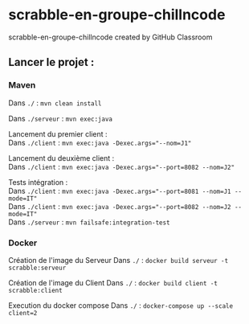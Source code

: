 # scrabble-en-groupe-chillncode
scrabble-en-groupe-chillncode created by GitHub Classroom

## Lancer le projet :

### Maven

Dans ```./``` : ```mvn clean install```  
  
Dans ```./serveur``` : ```mvn exec:java```  

Lancement du premier client :  
Dans ```./client``` : ```mvn exec:java -Dexec.args="--nom=J1"```  

Lancement du deuxième client :  
Dans ```./client``` : ```mvn exec:java -Dexec.args="--port=8082 --nom=J2"```  

Tests intégration :  
Dans ```./client``` : ```mvn exec:java -Dexec.args="--port=8081 --nom=J1 --mode=IT"```  
Dans ```./client``` : ```mvn exec:java -Dexec.args="--port=8082 --nom=J2 --mode=IT"```  
Dans ```./serveur``` : ```mvn failsafe:integration-test```

### Docker
Création de l'image du Serveur
Dans ```./``` : ```docker build serveur -t scrabble:serveur``` 

Création de l'image du Client
Dans ```./``` : ```docker build client -t scrabble:client``` 

Execution du docker compose
Dans ```./``` : ```docker-compose up --scale client=2``` 
